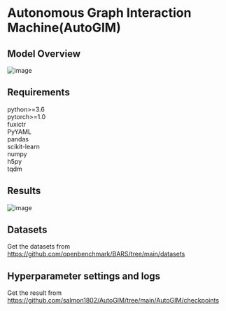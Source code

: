 # Autonomous Graph Interaction Machine(AutoGIM)
## Model Overview
![image](https://github.com/salmon1802/AutoGIM/assets/73091798/dc1ef97a-ce5b-4450-96d5-e3b08c895aa5)
## Requirements
python>=3.6  
pytorch>=1.0  
fuxictr  
PyYAML  
pandas  
scikit-learn  
numpy  
h5py  
tqdm  
## Results
![image](https://github.com/salmon1802/AutoGIM/assets/73091798/0824cdcd-7e16-4384-9dfb-7a9c68482377)

## Datasets
Get the datasets from https://github.com/openbenchmark/BARS/tree/main/datasets

## Hyperparameter settings and logs
Get the result from https://github.com/salmon1802/AutoGIM/tree/main/AutoGIM/checkpoints

